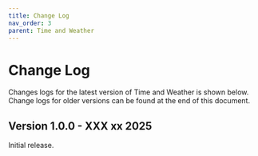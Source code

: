```yaml
---
title: Change Log
nav_order: 3
parent: Time and Weather
---
```


# Change Log

Changes logs for the latest version of Time and Weather is shown below. Change logs for older versions can be found at the end of this document.

## Version 1.0.0 - XXX xx 2025

Initial release.